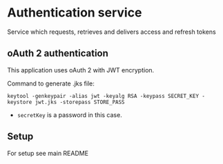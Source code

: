 # Authentication service
Service which requests, retrieves and delivers access and refresh tokens

## oAuth 2 authentication
This application uses oAuth 2 with JWT encryption.

Command to generate .jks file:
```text
keytool -genkeypair -alias jwt -keyalg RSA -keypass SECRET_KEY -keystore jwt.jks -storepass STORE_PASS
```

* `secretKey` is a password in this case.

## Setup
For setup see main README